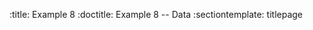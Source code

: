 :title:                 Example 8
:doctitle:              Example 8 -- Data
:sectiontemplate:       titlepage
